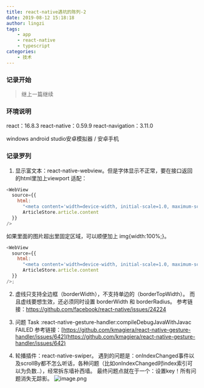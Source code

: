 ```yaml
---
title: react-native遇坑的陈列-2
date: 2019-08-12 15:18:18
author: lingzi
tags: 
    - app
    - react-native 
    - typescript
categories: 
    - 技术
---
```


### 记录开始

> 继上一篇继续

### 环境说明

react：16.8.3
react-native：0.59.9
react-navigation：3.11.0

windows
android studio安卓模拟器 / 安卓手机    

### 记录罗列

1. 显示富文本：react-native-webview。但是字体显示不正常，要在接口返回的html里加上viewport 适配：
```javascript
<WebView
  source={{
    html:
      "<meta content='width=device-width, initial-scale=1.0, maximum-scale=1.0, user-scalable=0' name='viewport' />" +
      ArticleStore.article.content
  }}
/>
```
如果里面的图片超出里固定区域，可以顺便加上 img{width:100%;}。
```javascript
<WebView
  source={{
    html:
      "<meta content='width=device-width, initial-scale=1.0, maximum-scale=1.0, user-scalable=0' name='viewport' /><style>img{width: 100%}</style> " +
      ArticleStore.article.content
  }}
/>;
```

2. 虚线只支持全边框（borderWidth），不支持单边的（borderTopWidth）。 而且虚线要想生效，还必须同时设置 borderWidth 和 borderRadius。
参考链接：https://github.com/facebook/react-native/issues/24224

3. 问题 Task :react-native-gesture-handler:compileDebugJavaWithJavac FAILED 
参考链接：[https://github.com/kmagiera/react-native-gesture-handler/issues/642](https://github.com/kmagiera/react-native-gesture-handler/issues/642)

4. 轮播插件：react-native-swiper。
遇到的问题是：onIndexChanged事件以及scrollBy都不怎么听话，各种问题（比如onIndexChanged时index索引可以为负数..），经常拆东墙补西墙。
最终问题点就在于一个：设置key！所有问题消失无踪影。
![image.png](https://upload-images.jianshu.io/upload_images/3453108-b30ace3d6018b40e.png?imageMogr2/auto-orient/strip%7CimageView2/2/w/1240)




